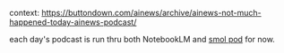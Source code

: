 context: https://buttondown.com/ainews/archive/ainews-not-much-happened-today-ainews-podcast/

each day's podcast is run thru both NotebookLM and [smol pod](https://github.com/smol-ai/pod) for now.
